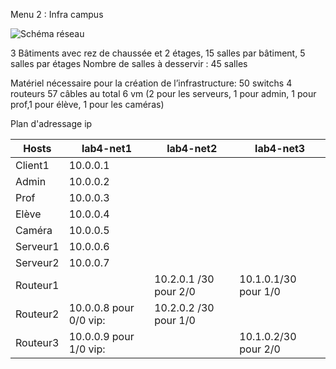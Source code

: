 Menu 2 : Infra campus

![Schéma réseau](https://user-images.githubusercontent.com/34605772/56131983-2d7f8180-5f89-11e9-82c4-79ce780fba49.png)



3 Bâtiments avec rez de chaussée et 2 étages, 15 salles par bâtiment, 5 salles par étages
Nombre de salles à desservir : 45 salles


Matériel nécessaire pour la création de l’infrastructure: 
50 switchs
4 routeurs
57 câbles au total
6 vm (2 pour les serveurs, 1 pour admin, 1 pour prof,1 pour élève, 1 pour les caméras) 

Plan d'adressage ip

| Hosts    | lab4-net1                  | lab4-net2             | lab4-net3            |
|----------|----------------------------|-----------------------|----------------------|
| Client1  | 10.0.0.1                   |                       |                      |
| Admin    | 10.0.0.2                   |                       |                      |
| Prof     | 10.0.0.3                   |                       |                      |
| Elève    | 10.0.0.4                   |                       |                      |
| Caméra   | 10.0.0.5                   |                       |                      |
| Serveur1 | 10.0.0.6                   |                       |                      |
| Serveur2 | 10.0.0.7                   |                       |                      |
| Routeur1 |                            | 10.2.0.1 /30 pour 2/0 | 10.1.0.1/30 pour 1/0 |
| Routeur2 | 10.0.0.8 pour 0/0     vip: | 10.2.0.2 /30 pour 1/0 |                      |
| Routeur3 | 10.0.0.9 pour 1/0   vip:   |                       | 10.1.0.2/30 pour 2/0 |
